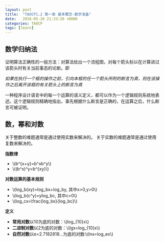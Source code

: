 ```yaml
---
layout: post
title:  "TAOCP1.2 第一章 基本概念-数学准备"
date:   2016-05-26 21:33:20 +0800
categories: TAOCP
tags: [learn]
---
```


<script type="text/javascript" src="http://cdn.mathjax.org/mathjax/latest/MathJax.js?config=default"></script>


## 数学归纳法
证明算法正确性的一般方法：对算法给出一个流程图，对每个箭头标以在计算进过该箭头时有关当前事态的论断。即

 *如果在执行一个框的操作之前，引向本框的任一个箭头所附的断言为真，则在该操作之后离开该框的有关箭头上的断言为真*

一种程序设计语言中的每一个运算的语义定义，都可以作为一个逻辑规则系统地表述。这个逻辑规则精确地指出，事先根据什么断言是正确的，在运算之后，什么断言可被证明。

## 数，幂和对数

关于整数的难题通常是通过使用实数来解决的。
关于实数的难题通常是通过使用复数来解决的。

**指数律**

- \\(b^{x+y}=b^xb^y\\)
- \\(\(b^x\)^y=b^{xy}\\)

**对数运算的基本规则**

- \\(log_b(xy)=log_bx+log_by, 其中x>0,y>0\\)
- \\(log_b(c^y)=ylog_bc, 其中c>0\\)
- \\(log_cx=\frac{log_bx}{log_bc}\\)

**定义**

- **常用对数**以10为底的对数：\\(log_{10}x\\)
- **二进制对数**以2为底的对数：\\(lgx=log_{10}x\\)
- **自然对数**以e=2.7182818...为底的对数:\\(lnx=log_ex\\)